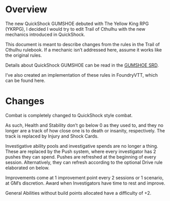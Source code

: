 # Overview
The new QuickShock GUMSHOE debuted with The Yellow King RPG (YKRPG), I decided I would try to edit Trail of Cthulhu with the new mechanics introduced in QuickShock.

This document is meant to describe changes from the rules in the Trail of Cthulhu rulebook. If a mechanic isn’t addressed here, assume it works like the original rules.

Details about QuickShock GUMSHOE can be read in the [GUMSHOE SRD](https://site.pelgranepress.com/gumshoe/files/GUMSHOE_SRD_CC_3.pdf).

I’ve also created an implementation of these rules in FoundryVTT, which can be found here.

# Changes

Combat is completely changed to QuickShock style combat. 

As such, Health and Stability don’t go below 0 as they used to, and they no longer are a track of how close one is to death or insanity, respectively. The track is replaced by Injury and Shock Cards.

Investigative ability pools and investigative spends are no longer a thing. These are replaced by the Push system, where every investigator has 2 pushes they can spend. Pushes are refreshed at the beginning of every session. Alternatively, they can refresh according to the optional Drive rule elaborated on below.

Improvements come at 1 improvement point every 2 sessions or 1 scenario, at GM’s discretion. Award when Investigators have time to rest and improve.

General Abilities without build points allocated have a difficulty of +2.
